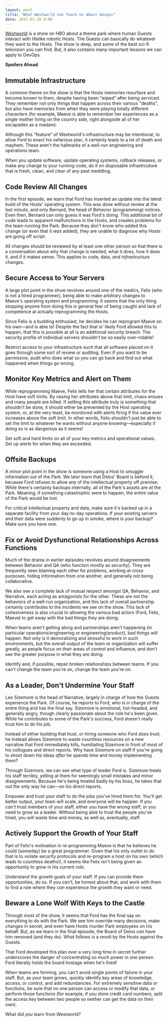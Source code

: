 ```yaml
---
layout: post
title: "What Westworld Can Teach Us About Devops"
date: 2017-01-10 9:00
---
```

[Westworld][westworld] is a show on HBO about a theme park where human Guests interact with lifelike robotic Hosts.  The Guests can basically do whatever
they want to the Hosts.  The show is deep, and some of the best sci-fi television you can find.  But, it also contains many important lessons we can apply
to DevOps.

**Spoilers Ahead**

[westworld]: http://westworld.wikia.com/

<!-- more -->

## Immutable Infrastructure

A common theme on the show is that the Hosts memories resurface and become known to them, despite having been “wiped” after being serviced.  They remember not only things that happen across their various "deaths", but also have memories from when they were playing totally different characters (for example, Maeve is able to remember her experiences as a single mother living on the country side, right alongside all of her escapades as a madam).

Although this “feature” of Westworld's infrastructure may be intentional, to allow Ford to enact his nefarious plan, it certainly leads to a lot of death
and mayhem.  These aren't the hallmarks of a well-run engineering and operations team.

<article class="f5 ml2 mr2 mb1">
When you update software, update operating systems, rollback releases, or make any change to your running code, do it on disposable infrastrcuture that is
fresh, clean, and clear of any past meddling.
</article>

## Code Review All Changes

In the first episode, we learn that Ford has inserted an update into the latest build of the Hosts' operating system.  This was done without review at
the last minute, and only Bernard, the head of Behavior (programming) notices.  Even then, Bernard can only guess it was Ford's doing. This additional bit of code leads to apparent malfunctions in the Hosts, and creates problems for the team running the Park. Because they don't know who added this change (or even that it *was* added), they are unable to diagnose why Hosts are going off script.

<article class="f5 ml2 mr2 mb1">
All changes should be reviewed by at least one other person so that there is a conversation about why that change is needed, what it does, how it does it,
and if it makes sense.  This applies to code, data, <em>and infrastructure</em> changes.
</article>

## Secure Access to Your Servers

A large plot point in the show revolves around one of the medics, Felix (who is not a hired programmer), being able to make arbitrary changes to Maeve's
operating system and programming.  It seems that the only thing stopping anyone from doing this is general fear of being caught and lack of competence at
actually reprogramming the Hosts.

Since Felix is a budding enthusiast, he decides he can reprogram Maeve on his own—and is able to!  Despite the fact that is' likely Ford allowed this to happen, that this is possible at all is an additional security breach.  The security profile of individual servers shouldn't be so easily over-ridable!

<article class="f5 ml2 mr2 mb1">
Restrict access to your infrastructure such that all software placed on it goes through some sort of review or auditing.  Even if you want to be
permissive, audit who does what so you can go back and find out what happened when things go wrong.
</article>

## Monitor Key Metrics and Alert on Them

While reprogramming Maeve, Felix tells her that certain attributes for the Host have soft limits.  By raising her attributes above that limit, chaos
ensues and many people are killed.  If setting this attribute truly is something that shouldn't be done, it should either be prevented by the Host
operating system, or, at the very least, be monitored with alerts firing if the value ever increases above the soft limit.  In other words, Felix
shouldn't just be able to set the limit to whatever he wants without anyone knowing—especially if doing so is as dangerous as it seems!

<article class="f5 ml2 mr2 mb1">
Set soft and hard limits on all of your key metrics and operational values.  Set up alerts for when they are exceeded.
</article>

## Offsite Backups

A minor plot point in the show is someone using a Host to smuggle information out of the Park.  We later learn that Delos' Board is behind it, because Ford
refuses to allow any of the intellectual property off premise.  While there's certainly backups internally, all of the Park's assets are *at* the Park.
Meaning, if something catastrophic were to happen, the entire value of the Park would be lost.

<article class="f5 ml2 mr2 mb1">
For critical intellectual property and data, make sure it's backed up in a separate facility from your day-to-day operations.  If your existing servers and
their data were suddenly to go up in smoke, where is your backup?  Make sure you have one.
</article>

## Fix or Avoid Dysfunctional Relationships Across Functions

Much of the drama in earlier episodes revolves around disagreements between Behavior and QA (who function mostly as security).  They are frequently
seen blaming each other for problems, working at cross purposes, hiding information from one another, and generally not being collaborative.

We also see a complete lack of mutual respect amongst QA, Behavior, and Narrative, each acting as antagonists for the other.  These are not the behaviors of a well-run organization, and this lack of overall partnership certainly contributes to the incidents we see on the show.  This lack of cohesiveness is also crucial to allowing the various bad actors (Ford, Felix, Maeve) to get away with the bad things they are doing.

When teams aren't getting along and partnerships aren't happening (in particular operations/engineering or engineering/product), bad things will happen.
Not only is it demoralizing and stressful to work in such environments, but the overall output of the team or organization will suffer greatly, as people
focus on their areas of control and influence, and don't see the greater purpose in what they are doing.

<article class="f5 ml2 mr2 mb1">
Identify and, if possible, repair broken relationships between teams.  If you can't change the team you're on, change the team you're on.
</article>

## As a Leader, Don't Undermine Your Staff

Lee Sizemore is the head of Narrative, largely in charge of how the Guests experience the Park.  Of course, he reports to Ford, who is in charge of the entire thing and has the final say.  Sizemore is emotional, hot-headed, and generally angry, though clearly passionate about the role he's been given.  While he contributes to some of the Park's success, Ford doesn't really trust him to do his job.

Instead of either building that trust, or hiring someone who Ford _does_ trust, he instead allows Sizemore to waste countless resources on a new narrative that Ford immediately kills, humiliating Sizemore in front of most of his collogues and direct reports.  Why have Sizemore on staff if you're going to shoot down his ideas *after* he spends time and money implementing them?

Through Sizemore, we can see what type of leader Ford is.  Sizemore treats his staff terribly, yelling at them for seemingly small mistakes and minor
disagreements.  Because he's being treated badly by his boss, he takes that out the only way he can—on his direct reports.

<article class="f5 ml2 mr2 mb1">
Empower and trust your staff to do the jobs you've hired them for.  You'll get better output, your team will scale, and everyone will be happier.  If you <em>can't</em> trust members of your staff, either you have the wrong staff, or you need to grow as a leader.  Without being able to trust the people you've
hired, you will waste time and money, as well as, eventually, staff.
</article>

## Actively Support the Growth of Your Staff

Part of Felix's motivation in re-programming Maeve is that he believes he could (someday) be a great programmer.  Given that his only outlet to do that is
to violate security protocols and re-program a host on his own (which leads to countless deaths!), it seems like Felix isn't being given an opportunity to
grow in his current role.

<article class="f5 ml2 mr2 mb1">
Understand the growth goals of your staff.  If you can provide them opportunities, do so.  If you can't, be honest about that, and work with them to find a
role where they <em>can</em> experience the growth they want or need.
</article>

## Beware a Lone Wolf With Keys to the Castle

Through most of the show, it seems that Ford has the final say on everything to do with the Park. We see him override many decisions, make changes in
secret, and even have Hosts murder Park employees on his behalf.  But, as we learn in the final episode, the Board of Delos *can* have him removed (and
they do).  What follows is a revolt by the Hosts against the Guests.

That Ford developed this plan over a very long time in secret further underscores the danger of concentrating so much power in one person.  Ford literally
holds the board hostage when he's fired!

<article class="f5 ml2 mr2 mb1">
When teams are forming, you can't avoid single points of failure in your staff.  But, as your team grows, quickly identify key areas of knowledge, access,
or control, and add redundancies.  For extremely sensitive data or functions, be sure that no one person can access or modify that data, or perform those
functions (for example, if you store credit card numbers, split the access key between two people so neither can get the data on their own).
</article>

What did *you* learn from Westworld?
